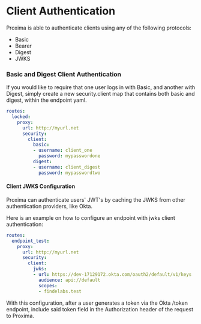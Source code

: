 # Client Authentication

Proxima is able to authenticate clients using any of the following protocols:

- Basic  
- Bearer  
- Digest
- JWKS

### Basic and Digest Client Authentication

If you would like to require that one user logs in with Basic, and another with Digest, simply create a new security.client map that contains both basic and digest, within the endpoint yaml. 

```yaml
routes:
  locked:
    proxy:
      url: http://myurl.net
      security:
        client:
          basic:
          - username: client_one
            password: mypasswordone
          digest:
          - username: client_digest
            password: mypasswordtwo
```

#### Client JWKS Configuration

Proxima can authenticate users' JWT's by caching the JWKS from other authentication providers, like Okta. 

Here is an example on how to configure an endpoint with jwks client authentication:

```yaml
routes:
  endpoint_test:
    proxy:
      url: http://myurl.net
      security:
        client:
          jwks:
          - url: https://dev-17129172.okta.com/oauth2/default/v1/keys
            audience: api://default
            scopes:
            - findelabs.test
```

With this configuration, after a user generates a token via the Okta /token endpoint, include said token field in the Authorization header of the request to Proxima.

